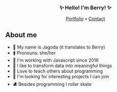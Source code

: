 <h3 align="center">✨ Hello! I'm Berry! ✨</h3>
<p align="center">
  <a href="https://jagodarybacka.github.io/">Portfolio</a> •
  <a href="mailto: berry.rybacka@gmail.com">Contact</a>
</p>

## About me

- 💜 My name is Jagoda (it translates to Berry)
- 🚺 Pronouns: she/her
- 🚀 I'm working with Javascript since 2016
- 🧪 I like to transform data into meaningful things
- 📖 Love to teach others about programming
- 🌠 I'm looking for interesting projects I can join
- ⛸ Besides programming I roller skate
